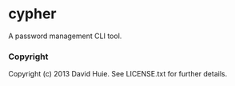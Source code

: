 # cypher

A password management CLI tool.

### Copyright

Copyright (c) 2013 David Huie. See LICENSE.txt for
further details.
